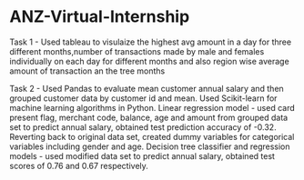 # ANZ-Virtual-Internship
Task 1 - Used tableau to visulaize the highest avg amount in a day for three different months,number of transactions made by male and females individually on each day for different months and also region wise average amount of transaction an the tree months

Task 2 - Used Pandas to evaluate mean customer annual salary and then grouped customer data by customer id and mean. Used Scikit-learn for machine learning algorithms in Python. Linear regression model - used card present flag, merchant code, balance, age and amount from grouped data set to predict annual salary, obtained test prediction accuracy of -0.32. Reverting back to original data set, created dummy variables for categorical variables including gender and age. Decision tree classifier and regression models - used modified data set to predict annual salary, obtained test scores of 0.76 and 0.67 respectively.
